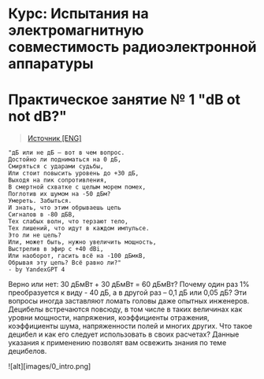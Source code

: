 # Курс: Испытания на электромагнитную совместимость радиоэлектронной аппаратуры
# Практическое занятие № 1 "dB ot not dB?"

> [Источник [ENG]](https://www.rohde-schwarz.com/applications/db-or-not-db-educational-note_230850-15534.html)

```text
"дБ или не дБ — вот в чем вопрос.  
Достойно ли подниматься на 0 дБ,  
Смиряться с ударами судьбы,  
Или стоит повысить уровень до +30 дБ,  
Выходя на пик сопротивления,  
В смертной схватке с целым морем помех,  
Поглотив их шумом на -50 дБм?  
Умереть. Забыться.  
И знать, что этим обрываешь цепь  
Сигналов в -80 дБВ,  
Тех слабых волн, что терзают тело,  
Тех лишений, что идут в каждом импульсе.  
Это ли не цель?  
Или, может быть, нужно увеличить мощность,  
Выстрелив в эфир с +40 dBi,  
Или наоборот, гасить всё на -100 дБмкВ,  
Обрывая эту цепь? Всё равно ли?"
- by YandexGPT 4
```

Верно или нет: 30 дБмВт + 30 дБмВт = 60 дБмВт? Почему один раз 1% преобразуется к виду - 40 дБ, а в другой раз – 0,1 дБ или 0,05 дБ? Эти вопросы иногда заставляют ломать головы даже опытных инженеров. Децибелы встречаются повсюду, в том числе в таких величинах как уровни мощности, напряжения, коэффициенты отражения, коэффициенты шума, напряженности полей и многих других. Что такое децибел и как его следует использовать в своих расчетах? Данные указания к применению позволят вам освежить знания по теме децибелов.

![alt][images/0_intro.png]
